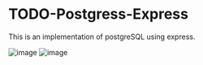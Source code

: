 # TODO-Postgress-Express
This is an implementation of postgreSQL using express.

![image](https://user-images.githubusercontent.com/36519974/166888223-59ab0019-e92c-4fe2-8e05-40726fa9d299.png)
![image](https://user-images.githubusercontent.com/36519974/166888274-84b85664-84a4-49e3-8985-91124199958a.png)

